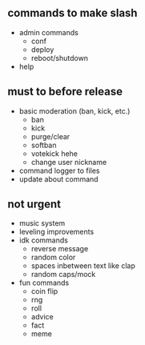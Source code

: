 ## commands to make slash
- admin commands
  - conf
  - deploy
  - reboot/shutdown
- help

## must to before release
- basic moderation (ban, kick, etc.)
  - ban
  - kick
  - purge/clear
  - softban
  - votekick hehe
  - change user nickname
- command logger to files
- update about command

## not urgent
- music system
- leveling improvements
- idk commands
  - reverse message
  - random color
  - spaces inbetween text like clap
  - random caps/mock
- fun commands
  - coin flip
  - rng
  - roll
  - advice
  - fact
  - meme